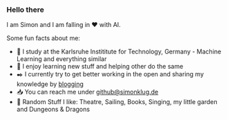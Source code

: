 ### Hello there

I am Simon and I am falling in ♥️ with AI. 

Some fun facts about me: 

- 🔬 I study at the Karlsruhe Instititute for Technology, Germany - Machine Learning and everything similar
- 📕 I enjoy learning new stuff and helping other do the same
- ✒️  I currently try to get better working in the open and sharing my knowledge by [blogging](http://www.simonklug.de)
- 📥 You can reach me under [github@simonklug.de](mailto:github@simonklug.de)
- 🎲 Random Stuff I like: Theatre, Sailing, Books, Singing, my little garden and Dungeons & Dragons

<!--
**hno2/hno2** is a ✨ _special_ ✨ repository because its `README.md` (this file) appears on your GitHub profile.

Here are some ideas to get you started:

- 🔭 I’m currently working on ...
- 🌱 I’m currently learning ...
- 👯 I’m looking to collaborate on ...
- 🤔 I’m looking for help with ...
- 💬 Ask me about ...
- 📫 How to reach me: ...
- 😄 Pronouns: ...
- ⚡ Fun fact: ...
-->
